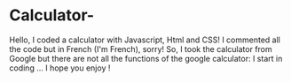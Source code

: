 # Calculator-
Hello, I coded a calculator with Javascript, Html and CSS! I commented all the code but in French (I'm French), sorry! So, I took the calculator from Google but there are not all the functions of the google calculator: I start in coding ... I hope you enjoy !
